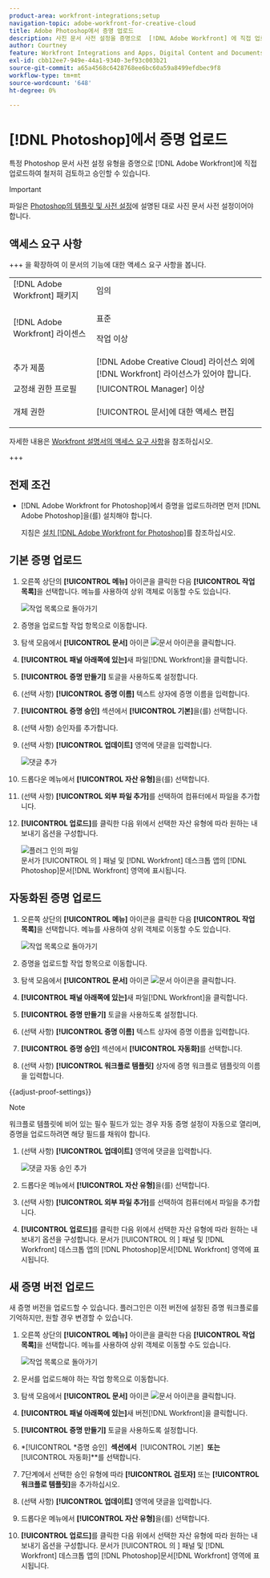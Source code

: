 ```yaml
---
product-area: workfront-integrations;setup
navigation-topic: adobe-workfront-for-creative-cloud
title: Adobe Photoshop에서 증명 업로드
description: 사진 문서 사전 설정을 증명으로  [!DNL Adobe Workfront] 에 직접 업로드하여 검토 및 승인할 수 있습니다.
author: Courtney
feature: Workfront Integrations and Apps, Digital Content and Documents
exl-id: cbb12ee7-949e-44a1-9340-3ef93c003b21
source-git-commit: a65a4568c6428768ee6bc60a59a8499efdbec9f8
workflow-type: tm+mt
source-wordcount: '648'
ht-degree: 0%

---
```


# [!DNL Photoshop]에서 증명 업로드

특정 Photoshop 문서 사전 설정 유형을 증명으로 [!DNL Adobe Workfront]에 직접 업로드하여 철저히 검토하고 승인할 수 있습니다.

>[!IMPORTANT]
>
>파일은 [Photoshop의 템플릿 및 사전 설정](https://helpx.adobe.com/kr/photoshop/using/create-documents.html)에 설명된 대로 사진 문서 사전 설정이어야 합니다.



## 액세스 요구 사항

+++ 을 확장하여 이 문서의 기능에 대한 액세스 요구 사항을 봅니다.

<table style="table-layout:auto"> 
 <col> 
 <col> 
 <tbody> 
  <tr> 
   <td role="rowheader">[!DNL Adobe Workfront] 패키지</td> 
   <td> 임의</td> 
  </tr> 
  <tr> 
   <td role="rowheader">[!DNL Adobe Workfront] 라이센스</td> 
   <td> 
   <p>표준</p>
   <p>작업 이상</p> </td> 
  </tr> 
  <tr> 
   <td role="rowheader">추가 제품</td> 
   <td>[!DNL Adobe Creative Cloud] 라이선스 외에 [!DNL Workfront] 라이선스가 있어야 합니다.</td> 
  </tr> 
  <tr> 
   <td role="rowheader">교정쇄 권한 프로필 </td> 
   <td>[!UICONTROL Manager] 이상</td> 
  </tr> 
  <tr> 
   <td role="rowheader">개체 권한</td> 
   <td> <p>[!UICONTROL 문서]에 대한 액세스 편집</p>  </td> 
  </tr> 
 </tbody> 
</table>

자세한 내용은 [Workfront 설명서의 액세스 요구 사항](/help/quicksilver/administration-and-setup/add-users/access-levels-and-object-permissions/access-level-requirements-in-documentation.md)을 참조하십시오.

+++

## 전제 조건

* [!DNL Adobe Workfront for Photoshop]에서 증명을 업로드하려면 먼저 [!DNL Adobe Photoshop]을(를) 설치해야 합니다.

  지침은 [설치 [!DNL Adobe Workfront for Photoshop]](../../workfront-integrations-and-apps/adobe-workfront-for-creative-cloud/wf-cc-install-ps.md)를 참조하십시오.

## 기본 증명 업로드

1. 오른쪽 상단의 **[!UICONTROL 메뉴]** 아이콘을 클릭한 다음 **[!UICONTROL 작업 목록]**&#x200B;을 선택합니다. 메뉴를 사용하여 상위 객체로 이동할 수도 있습니다.

   ![작업 목록으로 돌아가기](assets/go-back-to-work-list-350x314.png)

1. 증명을 업로드할 작업 항목으로 이동합니다.
1. 탐색 모음에서 **[!UICONTROL 문서]** 아이콘 ![문서 아이콘](assets/documents.png)을 클릭합니다.
1. **[!UICONTROL 패널 아래쪽에 있는]**&#x200B;새 파일[!DNL Workfront]을 클릭합니다.
1. **[!UICONTROL 증명 만들기]** 토글을 사용하도록 설정합니다.
1. (선택 사항) **[!UICONTROL 증명 이름]** 텍스트 상자에 증명 이름을 입력합니다.
1. **[!UICONTROL 증명 승인]** 섹션에서 **[!UICONTROL 기본]**&#x200B;을(를) 선택합니다.
1. (선택 사항) 승인자를 추가합니다.
1. (선택 사항) **[!UICONTROL 업데이트]** 영역에 댓글을 입력합니다.

   ![댓글 추가](assets/add-comment.png)

1. 드롭다운 메뉴에서 **[!UICONTROL 자산 유형]**&#x200B;을(를) 선택합니다.

1. (선택 사항) **[!UICONTROL 외부 파일 추가]**&#x200B;를 선택하여 컴퓨터에서 파일을 추가합니다.
1. **[!UICONTROL 업로드]**&#x200B;를 클릭한 다음 위에서 선택한 자산 유형에 따라 원하는 내보내기 옵션을 구성합니다.

   ![플러그 인의 파일](assets/plugin-files-350x307.png)\
   문서가 [!UICONTROL 의 &#x200B;] 패널 및 [!DNL Workfront] 데스크톱 앱의 [!DNL Photoshop]문서[!DNL Workfront] 영역에 표시됩니다.


## 자동화된 증명 업로드

1. 오른쪽 상단의 **[!UICONTROL 메뉴]** 아이콘을 클릭한 다음 **[!UICONTROL 작업 목록]**&#x200B;을 선택합니다. 메뉴를 사용하여 상위 객체로 이동할 수도 있습니다.

   ![작업 목록으로 돌아가기](assets/go-back-to-work-list-350x314.png)

1. 증명을 업로드할 작업 항목으로 이동합니다.
1. 탐색 모음에서 **[!UICONTROL 문서]** 아이콘 ![문서 아이콘](assets/documents.png)을 클릭합니다.

1. **[!UICONTROL 패널 아래쪽에 있는]**&#x200B;새 파일[!DNL Workfront]을 클릭합니다.
1. **[!UICONTROL 증명 만들기]** 토글을 사용하도록 설정합니다.
1. (선택 사항) **[!UICONTROL 증명 이름]** 텍스트 상자에 증명 이름을 입력합니다.
1. **[!UICONTROL 증명 승인]** 섹션에서 **[!UICONTROL 자동화]**&#x200B;를 선택합니다.
1. (선택 사항) **[!UICONTROL 워크플로 템플릿]** 상자에 증명 워크플로 템플릿의 이름을 입력합니다.

{{adjust-proof-settings}}

>[!NOTE]
>
> 워크플로 템플릿에 비어 있는 필수 필드가 있는 경우 자동 증명 설정이 자동으로 열리며, 증명을 업로드하려면 해당 필드를 채워야 합니다.


1. (선택 사항) **[!UICONTROL 업데이트]** 영역에 댓글을 입력합니다.

   ![댓글 자동 승인 추가](assets/add-comment-automated-approval.png)

1. 드롭다운 메뉴에서 **[!UICONTROL 자산 유형]**&#x200B;을(를) 선택합니다.
1. (선택 사항) **[!UICONTROL 외부 파일 추가]**&#x200B;를 선택하여 컴퓨터에서 파일을 추가합니다.
1. **[!UICONTROL 업로드]**&#x200B;를 클릭한 다음 위에서 선택한 자산 유형에 따라 원하는 내보내기 옵션을 구성합니다.
문서가 [!UICONTROL 의 &#x200B;] 패널 및 [!DNL Workfront] 데스크톱 앱의 [!DNL Photoshop]문서[!DNL Workfront] 영역에 표시됩니다.

## 새 증명 버전 업로드

새 증명 버전을 업로드할 수 있습니다. 플러그인은 이전 버전에 설정된 증명 워크플로를 기억하지만, 원할 경우 변경할 수 있습니다.

1. 오른쪽 상단의 **[!UICONTROL 메뉴]** 아이콘을 클릭한 다음 **[!UICONTROL 작업 목록]**&#x200B;을 선택합니다. 메뉴를 사용하여 상위 객체로 이동할 수도 있습니다.

   ![작업 목록으로 돌아가기](assets/go-back-to-work-list-350x314.png)

1. 문서를 업로드해야 하는 작업 항목으로 이동합니다.
1. 탐색 모음에서 **[!UICONTROL 문서]** 아이콘 ![문서 아이콘](assets/documents.png)을 클릭합니다.

1. **[!UICONTROL 패널 아래쪽에 있는]**&#x200B;새 버전[!DNL Workfront]을 클릭합니다.
1. **[!UICONTROL 증명 만들기]** 토글을 사용하도록 설정합니다.

1. *[!UICONTROL *증명 승인] **&#x200B; 섹션에서 &#x200B;** [!UICONTROL 기본] **&#x200B; 또는 &#x200B;** [!UICONTROL 자동화]**&#x200B;를 선택합니다.

1. 7단계에서 선택한 승인 유형에 따라 **[!UICONTROL 검토자]** 또는 **[!UICONTROL 워크플로 템플릿]**&#x200B;을 추가하십시오.

1. (선택 사항) **[!UICONTROL 업데이트]** 영역에 댓글을 입력합니다.
1. 드롭다운 메뉴에서 **[!UICONTROL 자산 유형]**&#x200B;을(를) 선택합니다.
1. **[!UICONTROL 업로드]**&#x200B;를 클릭한 다음 위에서 선택한 자산 유형에 따라 원하는 내보내기 옵션을 구성합니다.
문서가 [!UICONTROL 의 &#x200B;] 패널 및 [!DNL Workfront] 데스크톱 앱의 [!DNL Photoshop]문서[!DNL Workfront] 영역에 표시됩니다.
